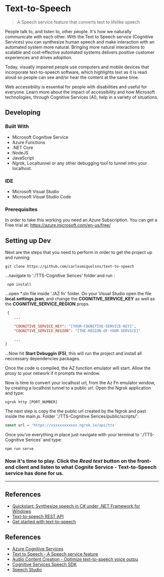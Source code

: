 # Text-to-Speech
> A Speech service feature that converts text to lifelike speech

People talk to, and listen to, other people. It's how we naturally communicate with each other. With the Text to Speech service (Cognitive Services) you can synthesize human speech and make interaction with an automated system more natural. Bringing more natural interactions to scalable and cost-effective automated systems delivers positive customer experiences and drives adoption.

Today, visually impaired people use computers and mobile devices that incorporate text-to-speech software, which highlights text as it is read aloud so people can see and/or hear the content at the same time. 

Web accessibility is essential for people with disabilities and useful for everyone. Learn more about the impact of accessibility and how Microsoft technologies, through Cognitive Services (AI), help in a variety of situations.

## Developing

### Built With
* Microsoft Cognitive Service
* Azure Functions
* .NET Core
* NodeJS
* JavaScript
* Ngrok, Localtunnel or any other debugging tool to tunnel intro your localhost.

### IDE
* Microsoft Visual Studio
* Microsoft Visual Studio Code


### Prerequisites
In order to take this working you need an Azure Subscription. You can get a Free trial at: https://azure.microsoft.com/en-us/free/

## Setting up Dev

Next are the steps that you need to perform in order to get the project up and running:


```shell
git clone https://github.com/carlosmiguelsns/text-to-speech
```

...navigate to './TTS-Cognitive Serices' folder and run :

```shell
 npm install
```

...open *.sln file inside './AZ fn' folder. On your Visual Studio open the file **local.settings.json**, and change the **COGNITIVE_SERVICE_KEY** as well as the **COGNITIVE_SERVICE_REGION** props.

```json
 {
    ...

    "COGNITIVE_SERVICE_KEY": "[YOUR-COGNITIVE-SERVICE-KEY]",
    "COGNITIVE_SERVICE_REGION": "[THE-REGION-OF-YOUR-SERVICE]"

    ...
}
```

...Now hit **Start Debuggin (F5)**, this will run the project and install all neccessary dependencies packages.


Once the code is compiled, the AZ function emulator will start.
Allow the proxy to your network if it prompts the window.

Now is time to convert your localhost url, from the Az Fn emulator window, by creating a localhost tunnel to a public url.
Open the Ngrok application and type:

```shell
ngrok http [PORT_NUMBER]
```

The next step is copy the the public url created by the Ngrok and past inside the main.js. Folder './TTS-Cognitive Serices/public/scripts/':

```js
const url = 'https://xxxxxxxxxxxx.ngrok.io/api/tts'
```

Once you've everything in place just navigate with your terminal to './TTS-Cognitive Serices' and type:

```shell
npm run serve
```

### Now it's time to play. Click the *Read text* button on the front-end client and listen to what **Cognite Service - Text-to-Speech service** has done for us.

----

## References
* [Quickstart: Synthesize speech in C# under .NET Framework for Windows](https://github.com/Azure-Samples/cognitive-services-speech-sdk/tree/master/quickstart/csharp/dotnet/text-to-speech)
* [Text-to-speech REST API](https://docs.microsoft.com/en-us/azure/cognitive-services/speech-service/rest-text-to-speech)
* [Get started with text-to-speech](https://docs.microsoft.com/en-us/azure/cognitive-services/speech-service/get-started-text-to-speech?pivots=programming-language-csharp&tabs=script%2Cwindowsinstall)

## References
* [Azure Cognitive Services](https://azure.microsoft.com/en-us/services/cognitive-services/)
* [Text to Speech - A Speech service feature](https://azure.microsoft.com/en-us/services/cognitive-services/text-to-speech/)
* [Audio Content Creation - Optimize text-to-speech voice outpu](https://speech.microsoft.com/audiocontentcreation)
* [Cognitive Services Speech SDK](https://github.com/Azure-Samples/cognitive-services-speech-sdk)
* [Speech Studio](https://speech.microsoft.com/)
